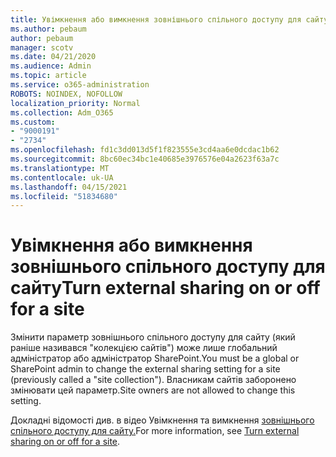 ```yaml
---
title: Увімкнення або вимкнення зовнішнього спільного доступу для сайту
ms.author: pebaum
author: pebaum
manager: scotv
ms.date: 04/21/2020
ms.audience: Admin
ms.topic: article
ms.service: o365-administration
ROBOTS: NOINDEX, NOFOLLOW
localization_priority: Normal
ms.collection: Adm_O365
ms.custom:
- "9000191"
- "2734"
ms.openlocfilehash: fd1c3dd013d5f1f823555e3cd4aa6e0dcdac1b62
ms.sourcegitcommit: 8bc60ec34bc1e40685e3976576e04a2623f63a7c
ms.translationtype: MT
ms.contentlocale: uk-UA
ms.lasthandoff: 04/15/2021
ms.locfileid: "51834680"
---
```

# <a name="turn-external-sharing-on-or-off-for-a-site"></a><span data-ttu-id="0c05d-102">Увімкнення або вимкнення зовнішнього спільного доступу для сайту</span><span class="sxs-lookup"><span data-stu-id="0c05d-102">Turn external sharing on or off for a site</span></span>

<span data-ttu-id="0c05d-103">Змінити параметр зовнішнього спільного доступу для сайту (який раніше називався "колекцією сайтів") може лише глобальний адміністратор або адміністратор SharePoint.</span><span class="sxs-lookup"><span data-stu-id="0c05d-103">You must be a global or SharePoint admin to change the external sharing setting for a site (previously called a "site collection").</span></span> <span data-ttu-id="0c05d-104">Власникам сайтів заборонено змінювати цей параметр.</span><span class="sxs-lookup"><span data-stu-id="0c05d-104">Site owners are not allowed to change this setting.</span></span> 

<span data-ttu-id="0c05d-105">Докладні відомості див. в відео Увімкнення та вимкнення [зовнішнього спільного доступу для сайту.](https://docs.microsoft.com/sharepoint/change-external-sharing-site)</span><span class="sxs-lookup"><span data-stu-id="0c05d-105">For more information, see [Turn external sharing on or off for a site](https://docs.microsoft.com/sharepoint/change-external-sharing-site).</span></span>
